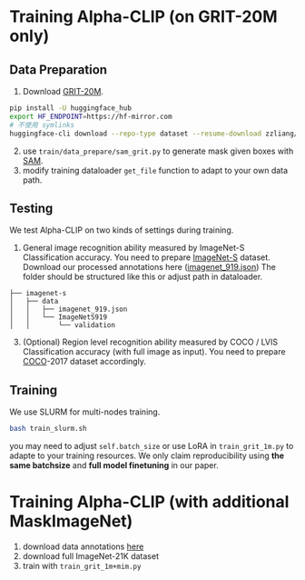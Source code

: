 # Training Alpha-CLIP (on GRIT-20M only)

## Data Preparation

1. Download [GRIT-20M](https://huggingface.co/datasets/zzliang/GRIT).

``` bash
pip install -U huggingface_hub
export HF_ENDPOINT=https://hf-mirror.com
# 不使用 symlinks
huggingface-cli download --repo-type dataset --resume-download zzliang/GRIT --local-dir GRIT --local-dir-use-symlinks False
```
2. use `train/data_prepare/sam_grit.py` to generate mask given boxes with [SAM](https://github.com/facebookresearch/segment-anything).
3. modify training dataloader `get_file` function to adapt to your own data path.

## Testing 

We test Alpha-CLIP on two kinds of settings during training.
1. General image recognition ability measured by ImageNet-S Classification accuracy. You need to prepare [ImageNet-S](https://github.com/LUSSeg/ImageNet-S) dataset. Download our processed annotations here ([imagenet_919.json](https://huggingface.co/datasets/Zery/MaskImageNet/tree/main)) The folder should be structured like this or adjust path in dataloader.
```
├── imagenet-s
│   ├── data
│   │   ├── imagenet_919.json
│   │   └── ImageNetS919
│   │       └── validation
```
3. (Optional) Region level recognition ability measured by COCO / LVIS Classification accuracy (with full image as input). You need to prepare [COCO](https://cocodataset.org/#home)-2017 dataset accordingly.

## Training
We use SLURM for multi-nodes training.
```bash
bash train_slurm.sh
```
you may need to adjust `self.batch_size` or use LoRA in `train_grit_1m.py` to adapte to your training resources. We only claim reproducibility using **the same batchsize** and **full model finetuning** in our paper.

# Training Alpha-CLIP (with additional MaskImageNet)
1. download data annotations [here](https://huggingface.co/datasets/Zery/MaskImageNet)
2. download full ImageNet-21K dataset
3. train with `train_grit_1m+mim.py`
